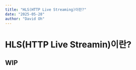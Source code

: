 ```yaml
---
title: "HLS(HTTP Live Streaming)이란?"
date: "2025-05-28"
author: "David Oh"
---
```


# HLS(HTTP Live Streamin)이란?

## WIP